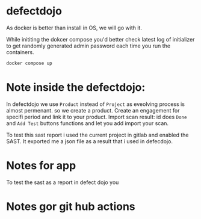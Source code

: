 # defectdojo
As docker is better than install in OS, we will go with it.

While inititing the dokcer compose you'd better check latest log of initializer to get randomly generated admin password each time you run the containers.

```bash
docker compose up
```

# Note inside the defectdojo:
In defectdojo we use `Product` instead of `Project` as eveolving process is almost permenant. so we create a product.
Create an engagement for specifi period and link it to your product.
Import scan result: id does `Done` and `Add Test` buttons functions and let you add import your scan.

To test this sast report i used the current project in  gitlab and enabled the SAST. It exported me a json file as a result that i used in defecdojo.

# Notes for app
To test the sast as a report in defect dojo you

# Notes gor git hub actions